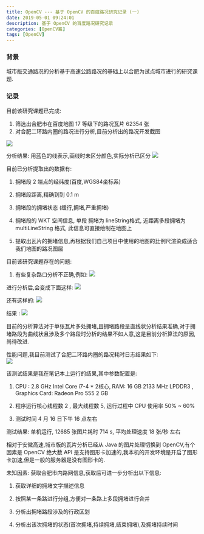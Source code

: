 ```yaml
---
title: OpenCV --- 基于 OpenCV 的百度路况研究记录 (一)
date: 2019-05-01 09:24:01
description: 基于 OpenCV 的百度路况研究记录
categories: [OpenCV篇]
tags: [OpenCV]
---
```


<!-- more -->
### 背景
城市版交通路况的分析基于高速公路路况的基础上以合肥为试点城市进行的研究课题. 


### 记录
目前该研究课题已完成:
1. 筛选出合肥市在百度地图 17 等级下的路况瓦片 62354 张
2. 对合肥二环路内圈的路况进行分析,目前分析出的路况开发截图

![](http://image.joylau.cn/blog/baidu-traffic/1.gif)


分析结果: 用蓝色的线表示,画线时未区分颜色,实际分析已区分
![](http://image.joylau.cn/blog/baidu-traffic/2.gif)


目前已分析提取出的数据有:

1. 拥堵段 2 端点的经纬度(百度,WGS84坐标系)

2. 拥堵段距离,精确到到 0.1 m

3. 拥堵段的拥堵状态 (缓行,拥堵,严重拥堵)

4. 拥堵段的 WKT 空间信息, 单段 拥堵为 lineString格式, 近距离多段拥堵为 multiLineString 格式, 此信息可直接绘制在地图上

5. 提取出瓦片的拥堵信息,再根据我们自己项目中使用的地图的比例尺渲染成适合我们地图的路况图层


目前该研究课题存在的问题:

1. 有些复杂路口分析不正确,例如:
![](http://image.joylau.cn/blog/baidu-traffic/3.gif)  


进行分析后,会变成下面这样:
![](http://image.joylau.cn/blog/baidu-traffic/4.gif)  


还有这样的: 
![](http://image.joylau.cn/blog/baidu-traffic/5.gif)  


结果 :
![](http://image.joylau.cn/blog/baidu-traffic/6.gif)  


目前的分析算法对于单张瓦片多处拥堵,且拥堵路段呈直线状分析结果准确,对于拥堵路段为曲线状且涉及多个路段时分析的结果不如人意,这是目前分析算法的原因,尚待改进.  


性能问题,我目前测试了合肥二环路内圈的路况耗时日志结果如下:  
![](http://image.joylau.cn/blog/baidu-traffic/7.gif)  

该测试结果是我在笔记本上运行的结果,其中参数配置是:  
1. CPU : 2.8 GHz Intel Core i7-4 * 2核心, RAM:  16 GB 2133 MHz LPDDR3 , Graphics Card: Radeon Pro 555 2 GB

2. 程序运行核心线程数 2 , 最大线程数 5, 运行过程中 CPU 使用率 50% ~ 60%

3. 测试时间  4 月 16 日下午 16 点左右

测试结果: 单机运行, 12685 张图片耗时 714 s, 平均处理速度 18 张/秒 左右

相对于安徽高速,城市版的瓦片分析已经从 Java 的图片处理切换到 OpenCV,有个因素是 OpenCV 绝大数 API 是支持图形卡加速的,我本机的开发环境是开启了图形卡加速,但是一般的服务器是没有图形卡的.

未知因素: 获取合肥市内路网信息,获取后可进一步分析出以下信息:

1. 获取详细的拥堵文字描述信息

2. 按照某一条路进行分组,方便对一条路上多段拥堵进行合并

3. 分析出拥堵路段涉及的行政区划

4. 分析出该次拥堵的状态(首次拥堵,持续拥堵,结束拥堵),及拥堵持续时间